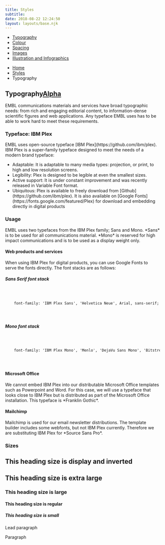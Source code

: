 ```yaml
---
title: Styles
subtitle:
date: 2018-08-22 12:24:50
layout: layouts/base.njk
---
```


<nav class="vf-navigation vf-navigation--main">
  <ul class="vf-navigation__list | vf-list--inline">
    <li class="vf-navigation__item"><a href="/styles/typography/" class="vf-navigation__link">Typography</a></li>
    <li class="vf-navigation__item"><a href="/styles/colour/" class="vf-navigation__link">Colour</a></li>
    <li class="vf-navigation__item"><a href="/styles/spacing/" class="vf-navigation__link">Spacing</a></li>
    <li class="vf-navigation__item"><a href="/styles/images/" class="vf-navigation__link">Images</a></li>
    <li class="vf-navigation__item"><a href="/styles/illustration-and-infographics/" class="vf-navigation__link">Illustration and Infographics</a></li>
  </ul>
</nav>

<nav class="vf-breadcrumbs" aria-label="Breadcrumb">
  <ul class="vf-breadcrumbs__list | vf-list vf-list--inline">
    <li class="vf-breadcrumbs__item">
      <a href="/" class="vf-breadcrumbs__link">Home</a>
    </li>
    <li class="vf-breadcrumbs__item">
      <a href="/styles/" class="vf-breadcrumbs__link">Styles</a>
    </li>
    <li class="vf-breadcrumbs__item">
      Typography
    </li>
  </ul>
</nav>

<section class="vf-intro | embl-grid embl-grid--has-centered-content">
<div><!-- empty --></div>
<div>
<h1 class="vf-intro__heading vf-intro__heading--has-tag">Typography<a href="" class="vf-badge vf-badge--primary vf-badge--phases">Alpha</a></h1>
<p class="vf-lede">EMBL communications materials and services have broad typographic needs: from rich and engaging editorial content, to information-dense scientific figures and web applications. Any typeface EMBL uses has to be able to work hard to meet these requirements.</p>
</div>
</section>


<section class="embl-grid embl-grid--has-centered-content">

<div></div>
<div class="vf-content">
<h3>Typeface: IBM Plex</h3>
<p>EMBL uses open-source typeface [IBM Plex](https://github.com/ibm/plex). IBM Plex is a super-family typeface designed to meet the needs of a modern brand typeface:</p>

<ul class="vf-list vf-list--unordered">
<li class="vf-list__item">Adaptable: It is adaptable to many media types: projection, or print, to high and low resolution screens. </li>
<li class="vf-list__item">Legibility: Plex is designed to be legible at even the smallest sizes.</li>
<li class="vf-list__item">Active support: It is under constant improvement and was recently released in Variable Font format. </li>
<li class="vf-list__item">Ubiquitous: Plex is available to freely download from [Github](https://github.com/ibm/plex). It is also available on [Google Fonts](https://fonts.google.com/featured/Plex) for download and embedding directly in digital products</li>
</ul>

<h3>Usage</h3>


<p>EMBL uses two typefaces from the IBM Plex family; Sans and Mono. *Sans* is to be used for all communications material. *Mono* is reserved for high impact communications and is to be used as a display weight only.</p>

<h4>Web products and services</h4>

<p>When using IBM Plex for digital products, you can use Google Fonts to serve the fonts directly. The font stacks are as follows:</p>



<h5>Sans Serif font stack</h5>
<code class="vf-code-example">
  <pre class="vf-code-example__pre">
    font-family: 'IBM Plex Sans', 'Helvetica Neue', Arial, sans-serif;
  </pre>
</code>



<h5>Mono font stack</h5>
<code class="vf-code-example">
  <pre class="vf-code-example__pre">
    font-family: 'IBM Plex Mono', 'Menlo', 'DejaVu Sans Mono', 'Bitstream Vera Sans Mono', Courier, monospace;
  </pre>
</code>


<h4>Microsoft Office</h4>
<p>We cannot embed IBM Plex into our distributable Microsoft Office templates such as Powerpoint and Word. For this case, we will use a typeface that looks close to IBM Plex but is distributed as part of the Microsoft Office installation. This typeface is *Franklin Gothic*.</p>

<h4>Mailchimp</h4>
<p>Mailchimp is used for our email newsletter distributions. The template builder includes some webfonts, but not IBM Plex currently. Therefore we are substituting IBM Plex for *Source Sans Pro*.</p>
</div>
</section>

<section class="embl-grid embl-grid--has-centered-content">
<div></div>
<div>
<h3 class="vf-text vf-text--heading-l">Sizes</h3>

<h1 class="vf-text vf-text--heading-xl vf-text--invert">This heading size is display and inverted</h1>
<h2 class="vf-text vf-text--heading-xl">This heading size is extra large</h2>
<h3 class="vf-text vf-text--heading-l">This heading size is large</h3>
<h4 class="vf-text vf-text--heading-r">This heading size is regular</h4>
<h5 class="vf-text vf-text--heading-s">This heading size is small</h5>
<p>Lead paragraph</p>
<p>Paragraph</p>
</div>
</section>
